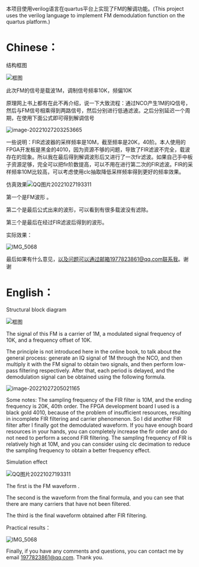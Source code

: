本项目使用verilog语言在quartus平台上实现了FM的解调功能。(This project uses the verilog language to implement FM demodulation function on the quartus platform.)



# Chinese：

结构框图

![框图](C:\Users\jjk\Desktop\框图.png)

此次FM的信号是载波1M，调制信号频率10K，频偏10K

原理网上书上都有在此不再介绍，说一下大致流程：通过NCO产生1M的IQ信号，然后与FM信号相乘得到两路信号，然后分别进行低通滤波。之后分别延迟一个周期，在使用下面公式即可得到解调信号

![image-20221027203253665](C:\Users\jjk\AppData\Roaming\Typora\typora-user-images\image-20221027203253665.png)

一些说明：FIR滤波器的采样频率是10M，截至频率是20K，40阶。本人使用的FPGA开发板是黑金的4010，因为资源不够的问题，导致了FIR滤波不完全，载波存在的现象。所以我在最后得到解调波形后又进行了一次fir滤波。如果自己手中板子资源足够，完全可以把fir阶数提高，可以不用在进行第二次的FIR滤波。FIR的采样频率10M比较高，可以考虑使用clc抽取降低采样频率得到更好的频率效果。

仿真效果![QQ图片20221027193311](C:\Users\jjk\Desktop\QQ图片20221027193311.png)

第一个是FM波形 。

第二个是最后公式出来的波形，可以看到有很多载波没有滤除。

第三个是最后在经过FIR滤波后得到的波形。

实际效果：

![IMG_5068](C:\Users\jjk\Desktop\IMG_5068.JPG)

最后如果有什么意见，以及问题可以通过邮箱1977823861@qq.com联系我。谢谢





# English：

Structural block diagram

![框图](C:\Users\jjk\Desktop\框图.png)

The signal of this FM is a carrier of 1M, a modulated signal frequency of 10K, and a frequency offset of 10K.

The principle is not introduced here in the online book, to talk about the general process: generate an IQ signal of 1M through the NCO, and then multiply it with the FM signal to obtain two signals, and then perform low-pass filtering respectively. After that, each period is delayed, and the demodulation signal can be obtained using the following formula.

![image-20221027205021165](C:\Users\jjk\AppData\Roaming\Typora\typora-user-images\image-20221027205021165.png)

Some notes: The sampling frequency of the FIR filter is 10M, and the ending frequency is 20K, 40th order. The FPGA development board I used is a black gold 4010, because of the problem of insufficient resources, resulting in incomplete FIR filtering and carrier phenomenon. So I did another FIR filter after I finally got the demodulated waveform. If you have enough board resources in your hands, you can completely increase the fir order and do not need to perform a second FIR filtering. The sampling frequency of FIR is relatively high at 10M, and you can consider using clc decimation to reduce the sampling frequency to obtain a better frequency effect.

Simulation effect

![QQ图片20221027193311](C:\Users\jjk\Desktop\QQ图片20221027193311.png)

The first is the FM waveform .

The second is the waveform from the final formula, and you can see that there are many carriers that have not been filtered.

The third is the final waveform obtained after FIR filtering.

Practical results：

![IMG_5068](C:\Users\jjk\Desktop\IMG_5068.JPG)

Finally, if you have any comments and questions, you can contact me by email 1977823861@qq.com. Thank you.
